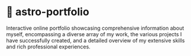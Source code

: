 # 🚀 astro-portfolio
 Interactive online portfolio showcasing comprehensive information about myself, encompassing a diverse array of my work, the various projects I have successfully created, and a detailed overview of my extensive skills and rich professional experiences.

